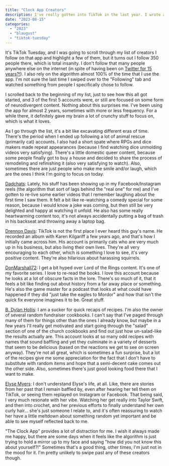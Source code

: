 ```yaml
---
title: "Clock App Creators"
description: I've really gotten into TikTok in the last year. I wrote about some of my favorite creators on that app. Written for Blaugust 2023.
date: "2023-08-15"
categories: 
  - "2023"
  - "blaugust"
  - "tiktok-tuesday"
---
```


It's TikTok Tuesday, and I was going to scroll through my list of creators I follow on that app and highlight a few of them, but it turns out I follow 350 people there, which is total insanity. I don't follow that many people anywhere else on the internet (in spite of having been on [Twitter for 15 years?!](https://twitter.com/peridotlines/status/1691434444115390464)). I also rely on the algorithm almost 100% of the time that I use the app. I'm not sure the last time I swiped over to the "Following" tab and watched something from people I specifically chose to follow.

I scrolled back to the beginning of my list, just to see how this all got started, and 3 of the first 5 accounts were, or still are focused on some form of neurodivergent content. Nothing about this surprises me. I've been using the app for almost 2 years, sometimes with more or less frequency. For a while there, it definitely gave my brain a lot of crunchy stuff to focus on, which is what it loves.

As I go through the list, it's a bit like excavating different eras of time. There's the period when I ended up following a lot of animal rescue (primarily cat) accounts. I also had a short spate where RPGs and dice makers made repeat appearances (because I find watching dice unmolding videos very satisfying). There's a little domestic queer content, because some people finally got to buy a house and decided to share the process of remodeling and refinishing it (also very satisfying to watch). Also, sometimes there are just people who make me smile and/or laugh, which are the ones I think I'm going to focus on today.

[Dadchats](https://www.tiktok.com/@dadchats?is_from_webapp=1&sender_device=pc): Lately, his stuff has been showing up in my Facebook/Instagram reels (the algorithm that sort of lags behind the "real one" for me) and I've gotten to re-live some earlier videos that I remember laughing about the first time I saw them. It felt a bit like re-watching a comedy special for some reason, because I would know a joke was coming, but then still be very delighted and happy at watching it unfold. He also has some really heartwarming content too, it's not always accidentally putting a bag of trash in his backseat and throwing away a laptop bag.

[Drennon Davis](https://www.tiktok.com/@drennondavis?is_from_webapp=1&sender_device=pc): TikTok is not the first place I ever heard this guy's name. He recorded an album with Karen Kilgariff a few years ago, and that's how I initially came across him. His account is primarily cats who are very much up in his business, but also living their own lives. They're all very encouraging to each other, which is something I love to see, it's very positive content. They're also hilarious about harassing squirrels.

[DonMarshall72](https://www.tiktok.com/@donmarshall72?is_from_webapp=1&sender_device=pc): I get a bit hyped over Lord of the Rings content. It's one of my favorite series. I love to re-read the books. I love this account because he looks at a lot of obscure facts in the lore. There's so much of it, that it feels a bit like finding out about history from a far away place or something. He's also the game master for a podcast that looks at what could have happened if they did "just take the eagles to Mordor" and how that isn't the quick fix everyone imagines it to be. Great stuff.

[B. Dylan Hollis](https://www.tiktok.com/@bdylanhollis?is_from_webapp=1&sender_device=pc): I am a sucker for quick recaps of recipes. I'm also the owner of several random fundraiser cookbooks. I can't say that I've paged through many of them for things other than the ones I already know, but maybe in a few years I'll really get motivated and start going through the "salad" section of one of the church cookbooks and find out just how un-salad-like the results actually are. This account looks at so many odd recipes with names that sound baffling and yet they culminate in a variety of desserts that seem to be delicious (based on the reactions we get to see on screen anyway). They're not all great, which is sometimes a fun surprise, but a lot of the recipes give me some appreciation for the fact that I don't have to substitute with random items and hope that a semi-decent cake comes out the other side. Also, sometimes there's just good looking food there that I want to make.

[Elyse Myers](https://www.tiktok.com/@elysemyers?is_from_webapp=1&sender_device=pc): I don't understand Elyse's life, at all. Like, there are stories from her past that I remain baffled by, even after hearing her tell them on TikTok, or seeing them replayed on Instagram or Facebook. That being said, I very much resonate with her vibe. Watching her get really into Taylor Swift, and then into crochet, and her previous efforts to finally understand her own curly hair... she's just someone I relate to, and it's often reassuring to watch her have a little meltdown about something random yet important and be able to see myself reflected back to me.

"The Clock App" provides a lot of distraction for me. I wish it always made me happy, but there are some days when it feels like the algorithm is just trying to hold a mirror up to my face and saying "how did you not know this about yourself?!" Sometimes that's a good thing, other times, I'm just not in the mood for it. I'm pretty unlikely to swipe past any of these creators though.
